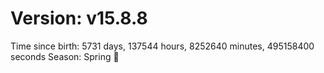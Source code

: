 # Version: v15.8.8
Time since birth: 5731 days, 137544 hours, 8252640 minutes, 495158400 seconds
Season: Spring 🌸
